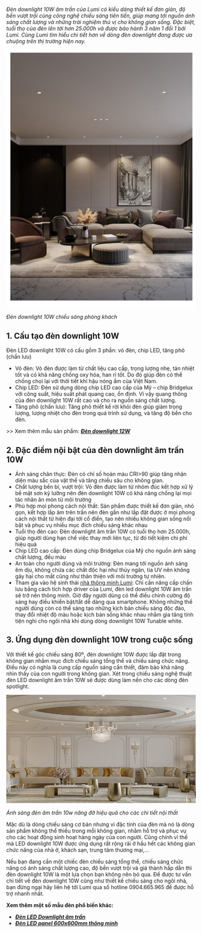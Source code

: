 ﻿*Đèn downlight 10W âm trần của Lumi có kiểu dáng thiết kế đơn giản, độ bền vượt trội cùng công nghệ chiếu sáng tiên tiến, giúp mang tới nguồn ánh sáng chất lượng và những trải nghiệm thú vị cho không gian sống. Đặc biệt, tuổi thọ của đèn lên tới hơn 25.000h và được bảo hành 3 năm 1 đổi 1 bởi Lumi. Cùng Lumi tìm hiểu chi tiết hơn về dòng đèn downlight đang được ưa chuộng trên thị trường hiện nay.*

![2-1](Aspose.Words.26902ad9-cbb7-4df4-98a8-6a0c28f4facb.001.jpeg)

*Đèn downlight 10W chiếu sáng phòng khách*
## **1. Cấu tạo đèn downlight 10W**
Đèn LED downlight 10W có cấu gồm 3 phần: vỏ đèn, chip LED, tăng phô (chấn lưu)

- Vỏ đèn: Vỏ đèn được làm từ chất liệu cao cấp, trọng lượng nhẹ, tản nhiệt tốt và có khả năng chống oxy hóa, han rỉ tốt. Do đó giúp đèn có thể chống chọi lại với thời tiết khí hậu nóng ẩm của Việt Nam.
- Chip LED: Đèn sử dụng dòng chip LED cao cấp của Mỹ – chip Bridgelux với công suất, hiệu suất phát quang cao, ổn định. Vì vậy quang thông của đèn downlight 10W rất cao và cho ra nguồn sáng chất lượng.
- Tăng phô (chấn lưu): Tăng phô thiết kế rời khỏi đèn giúp giảm trọng lượng, lượng nhiệt cho đèn trong quá trình sử dụng, và tăng độ bền cho đèn.

\>> Xem thêm mẫu sản phẩm: [***Đèn downlight 12W***](https://lumi.vn/san-pham/den-downlight-12w.html)
## **2. Đặc điểm nội bật của đèn downlight âm trần 10W**
- Ánh sáng chân thực: Đèn có chỉ số hoàn màu CRI>90 giúp tăng nhận diện màu sắc của vật thể và tăng chiều sâu cho không gian.
- Chất lượng bền bỉ, vượt trội: Vỏ đèn được làm từ nhôm đúc kết hợp xử lý bề mặt sơn kỹ lưỡng nên đèn downlight 10W có khả năng chống lại mọi tác nhân ăn mòn từ môi trường
- Phù hợp mọi phong cách nội thất: Sản phẩm được thiết kế đơn giản, nhỏ gọn, kết hợp lắp âm trên trần nên đèn gần như lắp đặt được ở mọi phong cách nội thất từ hiện đại tới cổ điển, tạo nên nhiều không gian sống nổi bật và phục vụ nhiều mục đích chiếu sáng khác nhau
- Tuổi thọ đèn cao: Đèn downlight âm trần 10W có tuổi thọ hơn 25.000h, giúp người dùng hạn chế việc thay mới liên tục, từ đó tiết kiệm chi phí hiệu quả
- Chip LED cao cấp: Đèn dùng chip Bridgelux của Mỹ cho nguồn ánh sáng chất lượng, đều màu
- An toàn cho người dùng và môi trường: Đèn mang tới nguồn ánh sáng êm dịu, không chứa các chất độc hại như thủy ngân, tia UV nên không gây hại cho mắt cũng như thân thiện với môi trường tự nhiên.
- Tham gia vào hệ sinh thái [nhà thông minh Lumi](https://lumi.vn/): Chỉ cần nâng cấp chấn lưu bằng cách tích hợp driver của Lumi, đèn led downlight 10W âm trần sẽ trở nên thông minh. Giờ đây người dùng có thể điều chỉnh cường độ sáng hay điều khiển bật/tắt dễ dàng qua smartphone. Không những thế người dùng còn có thể sáng tạo những kịch bản chiếu sáng độc đáo, thay đổi nhiệt độ màu hoặc kịch bản sống khác nhau nhằm gia tăng tính tiện nghi cho ngôi nhà khi dùng dòng downlight 10W Tunable white.
## **3. Ứng dụng đèn downlight 10W trong cuộc sống**
Với thiết kế góc chiếu sáng 80º, đèn downlight 10W được lắp đặt trong không gian nhằm mục đích chiếu sáng tổng thể và chiếu sáng chức năng. Điều này có nghĩa là cung cấp nguồn sáng cần thiết, đảm bảo khả năng nhìn thấy của con người trong không gian. Xét trong chiếu sáng nghệ thuật đèn LED downlight âm trần 10W sẽ được dùng làm nền cho các dòng đèn spotlight.

![Ánh sáng đèn downlight 10w nâng đỡ hiệu quả cho các chi tiết nội thất](Aspose.Words.26902ad9-cbb7-4df4-98a8-6a0c28f4facb.002.jpeg)

*Ánh sáng đèn âm trần 10w nâng đỡ hiệu quả cho các chi tiết nội thất*

Mặc dù là dòng chiếu sáng cơ bản nhưng vì đặc tính của đèn mà nó là dòng sản phẩm không thể thiếu trong mỗi không gian, nhằm hỗ trợ và phục vụ cho các hoạt động sinh hoạt hàng ngày của con người. Cũng chính vì thế mà LED downlight 10W được ứng dụng rất rộng rãi ở hầu hết các không gian chức năng của nhà ở, khách sạn, trung tâm thương mại,…

Nếu bạn đang cần một chiếc đèn chiếu sáng tổng thể, chiếu sáng chức năng có ánh sáng chất lượng cao, độ bền vượt trội và giá thành hấp dẫn thì đèn downlight 10W là một lựa chọn bạn không nên bỏ qua. Để được tư vấn chi tiết về đèn downlight 10W cũng như thiết kế chiếu sáng cho ngôi nhà, bạn đừng ngại hãy liên hệ tới Lumi qua số hotline 0904.665.965 để được hỗ trợ nhanh nhất.

**Xem thêm một số mẫu đèn phổ biến khác:**

- [***Đèn LED Downlight âm trần***](https://lumi.vn/san-pham/den-led-downlight-thong-minh-am-tran.html)
- [***Đèn LED panel 600x600mm thông minh***](https://lumi.vn/san-pham/den-led-panel-thong-minh-600x600mm.html)
